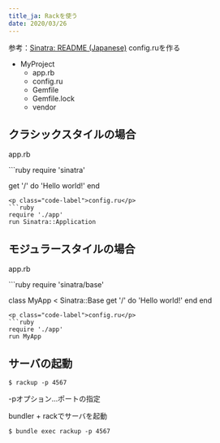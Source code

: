 ```yaml
---
title_ja: Rackを使う
date: 2020/03/26
---
```

参考：[Sinatra: README (Japanese)](http://sinatrarb.com/intro-ja.html)
config.ruを作る
<ul class="tree">
    <li><i class="fas fa-folder-open fa-fw"></i>MyProject
        <ul>
            <li><i class="fas fa-gem fa-fw"></i>app.rb</li>
            <li><div class="marked"><i class="fas fa-gem fa-fw"></i>config.ru</div></li>
            <li><i class="fas fa-gem fa-fw"></i>Gemfile</li>
            <li><i class="far fa-file fa-fw"></i>Gemfile.lock</li>
            <li><i class="fas fa-folder-open fa-fw"></i>vendor</li>
        </ul>
    </li>
</ul>
<span></span>

## クラシックスタイルの場合
<p class="code-label">app.rb</p>
```ruby
require 'sinatra'

get '/' do
    'Hello world!'
end
```
<p class="code-label">config.ru</p>
```ruby
require './app'
run Sinatra::Application
```

## モジュラースタイルの場合
<p class="code-label">app.rb</p>
```ruby
require 'sinatra/base'

class MyApp < Sinatra::Base
    get '/' do
        'Hello world!'
    end
end
```
<p class="code-label">config.ru</p>
```ruby
require './app'
run MyApp
```

## サーバの起動
```shell
$ rackup -p 4567
```
-pオプション…ポートの指定

bundler + rackでサーバを起動
```shell
$ bundle exec rackup -p 4567
```